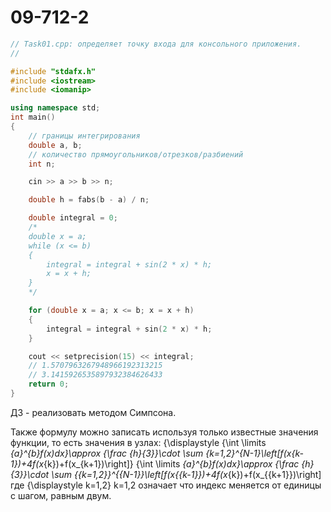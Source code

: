 # 09-712-2

```C++
// Task01.cpp: определяет точку входа для консольного приложения.
//

#include "stdafx.h"
#include <iostream>
#include <iomanip>

using namespace std;
int main()
{
	// границы интегрирования
	double a, b;
	// количество прямоугольников/отрезков/разбиений
	int n;

	cin >> a >> b >> n;

	double h = fabs(b - a) / n;

	double integral = 0;
	/*
	double x = a;
	while (x <= b)
	{
		integral = integral + sin(2 * x) * h;
		x = x + h;
	}
	*/

	for (double x = a; x <= b; x = x + h)
	{
		integral = integral + sin(2 * x) * h;
	}

	cout << setprecision(15) << integral;
	// 1.5707963267948966192313215
	// 3.1415926535897932384626433
	return 0;
}
```

ДЗ - реализовать методом Симпсона.

Также формулу можно записать используя только известные значения функции, то есть значения в узлах:
{\displaystyle {\int \limits _{a}^{b}f(x)dx}\approx {\frac {h}{3}}\cdot \sum _{k=1,2}^{N-1}\left[f(x_{k-1})+4f(x_{k})+f(x_{k+1})\right]} {\int \limits _{a}^{b}f(x)dx}\approx {\frac  {h}{3}}\cdot \sum _{{k=1,2}}^{{N-1}}\left[f(x_{{k-1}})+4f(x_{k})+f(x_{{k+1}})\right]
где {\displaystyle k=1,2} k=1,2 означает что индекс меняется от единицы с шагом, равным двум.
